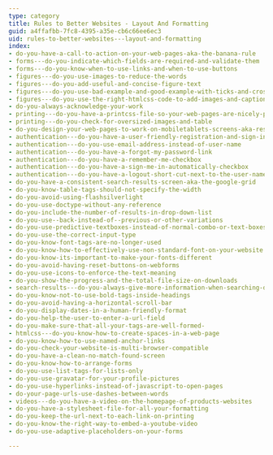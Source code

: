 ```yaml
---
type: category
title: Rules to Better Websites - Layout And Formatting
guid: a4ffafbb-7fc8-4395-a35e-cb6c66ee6ec3
uid: rules-to-better-websites---layout-and-formatting
index:
- do-you-have-a-call-to-action-on-your-web-pages-aka-the-banana-rule
- forms---do-you-indicate-which-fields-are-required-and-validate-them
- forms---do-you-know-when-to-use-links-and-when-to-use-buttons
- figures---do-you-use-images-to-reduce-the-words
- figures---do-you-add-useful-and-concise-figure-text
- figures---do-you-use-bad-example-and-good-example-with-ticks-and-crosses-in-captions
- figures---do-you-use-the-right-htmlcss-code-to-add-images-and-captions
- do-you-always-acknowledge-your-work
- printing---do-you-have-a-printcss-file-so-your-web-pages-are-nicely-printable
- printing---do-you-check-for-oversized-images-and-table
- do-you-design-your-web-pages-to-work-on-mobiletablets-screens-aka-responsive-web-design
- authentication---do-you-have-a-user-friendly-registration-and-sign-in-screen
- authentication---do-you-use-email-address-instead-of-user-name
- authentication---do-you-have-a-forgot-my-password-link
- authentication---do-you-have-a-remember-me-checkbox
- authentication---do-you-have-a-sign-me-in-automatically-checkbox
- authentication---do-you-have-a-logout-short-cut-next-to-the-user-name-
- do-you-have-a-consistent-search-results-screen-aka-the-google-grid
- do-you-know-table-tags-should-not-specify-the-width
- do-you-avoid-using-flashsilverlight
- do-you-use-doctype-without-any-reference
- do-you-include-the-number-of-results-in-drop-down-list
- do-you-use--back-instead-of--previous-or-other-variations
- do-you-use-predictive-textboxes-instead-of-normal-combo-or-text-boxes
- do-you-use-the-correct-input-type
- do-you-know-font-tags-are-no-longer-used
- do-you-know-how-to-effectively-use-non-standard-font-on-your-website
- do-you-know-its-important-to-make-your-fonts-different
- do-you-avoid-having-reset-buttons-on-webforms
- do-you-use-icons-to-enforce-the-text-meaning
- do-you-show-the-progress-and-the-total-file-size-on-downloads
- search-results---do-you-always-give-more-information-when-searching-doesnt-find-anything
- do-you-know-not-to-use-bold-tags-inside-headings
- do-you-avoid-having-a-horizontal-scroll-bar
- do-you-display-dates-in-a-human-friendly-format
- do-you-help-the-user-to-enter-a-url-field
- do-you-make-sure-that-all-your-tags-are-well-formed-
- htmlcss---do-you-know-how-to-create-spaces-in-a-web-page
- do-you-know-how-to-use-named-anchor-links
- do-you-check-your-website-is-multi-browser-compatible
- do-you-have-a-clean-no-match-found-screen
- do-you-know-how-to-arrange-forms
- do-you-use-list-tags-for-lists-only
- do-you-use-gravatar-for-your-profile-pictures
- do-you-use-hyperlinks-instead-of-javascript-to-open-pages
- do-your-page-urls-use-dashes-between-words
- videos---do-you-have-a-video-on-the-homepage-of-products-websites
- do-you-have-a-stylesheet-file-for-all-your-formatting
- do-you-keep-the-url-next-to-each-link-on-printing
- do-you-know-the-right-way-to-embed-a-youtube-video
- do-you-use-adaptive-placeholders-on-your-forms

---
```

 

